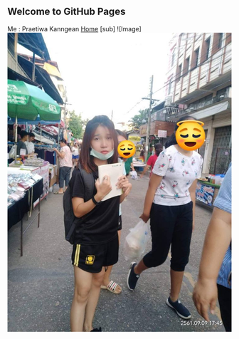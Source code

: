 ## Welcome to GitHub Pages
Me : Praetiwa Kanngean
[Home](https://praetiwa.000webhostapp.com/webmaster/menu02sub.php) [sub]
![Image]<img src="mme.jpg">
